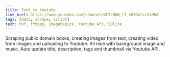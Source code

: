 ```yaml
---
title: Text to Youtube
link_href: https://www.youtube.com/channel/UCTcB8W_l7_vOBOotccYvHhA
tags: [data, scrape, script]
tech: PHP, ffmpeg, ImageMagick, Youtube API, SQlite
---
```

Scraping public domain books, creating images from text, creating video from images and uploading to Youtube.
All nice with background image and music. Auto update title, description, tags and thumbnail via Youtube API.
